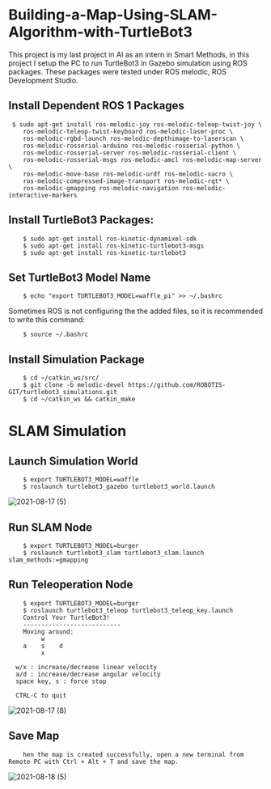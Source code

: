 # Building-a-Map-Using-SLAM-Algorithm-with-TurtleBot3

This project is my last project in AI as an intern in Smart Methods, in this project I setup the PC to run TurtleBot3 in Gazebo simulation using ROS packages. These packages were tested under ROS melodic, ROS Development Studio.

## Install Dependent ROS 1 Packages

     $ sudo apt-get install ros-melodic-joy ros-melodic-teleop-twist-joy \
        ros-melodic-teleop-twist-keyboard ros-melodic-laser-proc \
        ros-melodic-rgbd-launch ros-melodic-depthimage-to-laserscan \
        ros-melodic-rosserial-arduino ros-melodic-rosserial-python \
        ros-melodic-rosserial-server ros-melodic-rosserial-client \
        ros-melodic-rosserial-msgs ros-melodic-amcl ros-melodic-map-server \
        ros-melodic-move-base ros-melodic-urdf ros-melodic-xacro \
        ros-melodic-compressed-image-transport ros-melodic-rqt* \
        ros-melodic-gmapping ros-melodic-navigation ros-melodic-interactive-markers
        
## Install TurtleBot3 Packages:


        $ sudo apt-get install ros-kinetic-dynamixel-sdk
        $ sudo apt-get install ros-kinetic-turtlebot3-msgs
        $ sudo apt-get install ros-kinetic-turtlebot3
        
## Set TurtleBot3 Model Name

        $ echo "export TURTLEBOT3_MODEL=waffle_pi" >> ~/.bashrc
Sometimes ROS is not configuring the the added files, so it is recommended to write this command:

        $ source ~/.bashrc
## Install Simulation Package

        $ cd ~/catkin_ws/src/
        $ git clone -b melodic-devel https://github.com/ROBOTIS-GIT/turtlebot3_simulations.git
        $ cd ~/catkin_ws && catkin_make
        
        

 # SLAM Simulation
 ## Launch Simulation World
        $ export TURTLEBOT3_MODEL=waffle
        $ roslaunch turtlebot3_gazebo turtlebot3_world.launch
        
 ![2021-08-17 (5)](https://user-images.githubusercontent.com/63214056/129894752-6d49a77e-4f63-4df5-b9f5-3d0028e2922a.png)

## Run SLAM Node
        $ export TURTLEBOT3_MODEL=burger
        $ roslaunch turtlebot3_slam turtlebot3_slam.launch slam_methods:=gmapping
        
## Run Teleoperation Node
        $ export TURTLEBOT3_MODEL=burger
        $ roslaunch turtlebot3_teleop turtlebot3_teleop_key.launch
        Control Your TurtleBot3!
        ---------------------------
        Moving around:
             w
        a    s    d
             x

      w/x : increase/decrease linear velocity
      a/d : increase/decrease angular velocity
      space key, s : force stop

      CTRL-C to quit
      
      
![2021-08-17 (8)](https://user-images.githubusercontent.com/63214056/129895364-98675764-7958-4572-bc7d-f03ff9549524.png)

      
## Save Map
        hen the map is created successfully, open a new terminal from Remote PC with Ctrl + Alt + T and save the map.
        
![2021-08-18 (5)](https://user-images.githubusercontent.com/63214056/129895959-b285e8ab-44c9-4416-a804-74422ec1f947.png)

        
